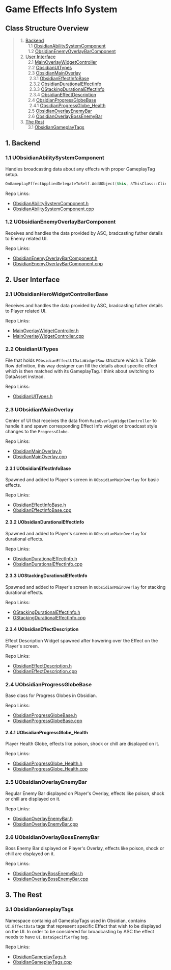 # Game Effects Info System

<a name="table-of-contents"></a>
## Class Structure Overview

> 1. [Backend](#backend) \
> &nbsp; 1.1 [ObsidianAbilitySystemComponent](#abilitysystemcomp) \
> &nbsp; 1.2 [ObsidianEnemyOverlayBarComponent](#enemyoverlaybarcomp)
> 2. [User Interface](#ui) \
> &nbsp; 2.1 [MainOverlayWidgetController](#mainoverlaywidgetcontroller) \
> &nbsp; 2.2 [ObsidianUITypes](#uitypes) \
> &nbsp; 2.3 [ObsidianMainOverlay](#mainoverlay) \
> &nbsp;&nbsp; 2.3.1 [ObsidianEffectInfoBase](#effectinfobase) \
> &nbsp;&nbsp; 2.3.2 [ObsidianDurationalEffectInfo](#durrationaleffectinfo) \
> &nbsp;&nbsp; 2.3.3 [OStackingDurationalEffectInfo](#stackingdurationaleffectinfo) \
> &nbsp;&nbsp; 2.3.4 [ObsidianEffectDescription](#effectdesc) \
> &nbsp; 2.4 [ObsidianProgressGlobeBase](#progressglobebase) \
> &nbsp;&nbsp; 2.4.1 [ObsidianProgressGlobe_Health](#progressglobehealth) \
> &nbsp; 2.5 [ObsidianOverlayEnemyBar](#overlayenemybar) \
> &nbsp; 2.6 [ObsidianOverlayBossEnemyBar](#overlaybossenemybar)
> 3. [The Rest](#rest) \
> &nbsp; 3.1 [ObsidianGameplayTags](#gameplaytags) 

<a name="backend"></a>
## 1. Backend

<a name="abilitysystemcomp"></a>
### 1.1 UObsidianAbilitySystemComponent

Handles broadcasting data about any effects with proper GameplayTag setup.

```c++
OnGameplayEffectAppliedDelegateToSelf.AddUObject(this, &ThisClass::ClientOnEffectApplied);
```

Repo Links:
- [ObsidianAbilitySystemComponent.h](https://github.com/intrxx/Obsidian/blob/main/Source/Obsidian/Public/AbilitySystem/ObsidianAbilitySystemComponent.h)
- [ObsidianAbilitySystemComponent.cpp](https://github.com/intrxx/Obsidian/blob/main/Source/Obsidian/Private/AbilitySystem/ObsidianAbilitySystemComponent.cpp)

<a name="enemyoverlaybarcomp"></a>
### 1.2 UObsidianEnemyOverlayBarComponent

Receives and handles the data provided by ASC, bradcasting futher details to Enemy related UI.

Repo Links:
- [ObsidianEnemyOverlayBarComponent.h](https://github.com/intrxx/Obsidian/blob/main/Source/Obsidian/Public/CharacterComponents/ObsidianEnemyOverlayBarComponent.h)
- [ObsidianEnemyOverlayBarComponent.cpp](https://github.com/intrxx/Obsidian/blob/main/Source/Obsidian/Private/CharacterComponents/ObsidianEnemyOverlayBarComponent.cpp)

<a name="ui"></a>
## 2. User Interface

<a name="mainoverlaywidgetcontroller"></a>
### 2.1 UObsidianHeroWidgetControllerBase

Receives and handles the data provided by ASC, bradcasting futher details to Player related UI.

Repo Links:
- [MainOverlayWidgetController.h](https://github.com/intrxx/Obsidian/blob/main/Source/Obsidian/Public/UI/WidgetControllers/MainOverlayWidgetController.h)
- [MainOverlayWidgetController.cpp](https://github.com/intrxx/Obsidian/blob/main/Source/Obsidian/Private/UI/WidgetControllers/MainOverlayWidgetController.cpp)

<a name="uitypes"></a>
### 2.2 ObsidianUITypes

File that holds ```FObsidianEffectUIDataWidgetRow``` structure which is Table Row definition, this way designer can fill the details about specific effect which is then matched with its GameplayTag. I think about switching to DataAsset instead.

Repo Links:
- [ObsidianUITypes.h](https://github.com/intrxx/Obsidian/blob/main/Source/Obsidian/Public/ObsidianTypes/ObsidianUITypes.h)

<a name="mainoverlay"></a>
### 2.3 UObsidianMainOverlay

Center of UI that receives the data from ``MainOverlayWidgetController`` to handle it and spawn corresponding Effect Info widget or broadcast style changes to the ```ProgressGlobe```.

Repo Links:
- [ObsidianMainOverlay.h](https://github.com/intrxx/Obsidian/blob/main/Source/Obsidian/Public/UI/MainOverlay/ObsidianMainOverlay.h)
- [ObsidianMainOverlay.cpp](https://github.com/intrxx/Obsidian/blob/main/Source/Obsidian/Private/UI/MainOverlay/ObsidianMainOverlay.cpp)

<a name="effectinfobase"></a>
#### 2.3.1 UObsidianEffectInfoBase 

Spawned and added to Player's screen in ```UObsidianMainOverlay``` for basic effects.

Repo Links:
- [ObsidianEffectInfoBase.h](https://github.com/intrxx/Obsidian/blob/main/Source/Obsidian/Public/UI/MainOverlay/Subwidgets/ObsidianEffectInfoBase.h)
- [ObsidianEffectInfoBase.cpp](https://github.com/intrxx/Obsidian/blob/main/Source/Obsidian/Private/UI/MainOverlay/Subwidgets/ObsidianEffectInfoBase.cpp)

<a name="durrationaleffectinfo"></a>
#### 2.3.2 UObsidianDurationalEffectInfo 

Spawned and added to Player's screen in ```UObsidianMainOverlay``` for durational effects.

Repo Links:
- [ObsidianDurationalEffectInfo.h](https://github.com/intrxx/Obsidian/blob/main/Source/Obsidian/Public/UI/MainOverlay/Subwidgets/ObsidianDurationalEffectInfo.h)
- [ObsidianDurationalEffectInfo.cpp](https://github.com/intrxx/Obsidian/blob/main/Source/Obsidian/Private/UI/MainOverlay/Subwidgets/ObsidianDurationalEffectInfo.cpp)

<a name="stackingdurationaleffectinfo"></a>
#### 2.3.3 UOStackingDurationalEffectInfo

Spawned and added to Player's screen in ```UObsidianMainOverlay``` for stacking durational effects.

Repo Links:
- [OStackingDurationalEffectInfo.h](https://github.com/intrxx/Obsidian/blob/main/Source/Obsidian/Public/UI/MainOverlay/Subwidgets/OStackingDurationalEffectInfo.h)
- [OStackingDurationalEffectInfo.cpp](https://github.com/intrxx/Obsidian/blob/main/Source/Obsidian/Private/UI/MainOverlay/Subwidgets/OStackingDurationalEffectInfo.cpp)

<a name="effectdesc"></a>
#### 2.3.4 UObsidianEffectDescription

Effect Description Widget spawned after howering over the Effect on the Player's screen.

Repo Links:
- [ObsidianEffectDescription.h](https://github.com/intrxx/Obsidian/blob/main/Source/Obsidian/Public/UI/MainOverlay/Subwidgets/ObsidianEffectDescription.h)
- [ObsidianEffectDescription.cpp](https://github.com/intrxx/Obsidian/blob/main/Source/Obsidian/Private/UI/MainOverlay/Subwidgets/ObsidianEffectDescription.cpp)

<a name="progressglobebase"></a>
### 2.4 UObsidianProgressGlobeBase

Base class for Progress Globes in Obsidian.

Repo Links:
- [ObsidianProgressGlobeBase.h](https://github.com/intrxx/Obsidian/blob/main/Source/Obsidian/Public/UI/ProgressBars/ProgressGlobe/ObsidianProgressGlobeBase.h)
- [ObsidianProgressGlobeBase.cpp](https://github.com/intrxx/Obsidian/blob/main/Source/Obsidian/Private/UI/ProgressBars/ProgressGlobe/ObsidianProgressGlobeBase.cpp)

<a name="progressglobehealth"></a>
#### 2.4.1 UObsidianProgressGlobe_Health

Player Health Globe, effects like poison, shock or chill are displayed on it.

Repo Links:
- [ObsidianProgressGlobe_Health.h](https://github.com/intrxx/Obsidian/blob/main/Source/Obsidian/Public/UI/ProgressBars/ProgressGlobe/ObsidianProgressGlobe_Health.h)
- [ObsidianProgressGlobe_Health.cpp](https://github.com/intrxx/Obsidian/blob/main/Source/Obsidian/Private/UI/ProgressBars/ProgressGlobe/ObsidianProgressGlobe_Health.cpp)

<a name="overlayenemybar"></a>
### 2.5 UObsidianOverlayEnemyBar

Regular Enemy Bar displayed on Player's Overlay, effects like poison, shock or chill are displayed on it.

Repo Links:
- [ObsidianOverlayEnemyBar.h](https://github.com/intrxx/Obsidian/blob/main/Source/Obsidian/Public/UI/ProgressBars/UObsidianOverlayEnemyBar.h)
- [ObsidianOverlayEnemyBar.cpp](https://github.com/intrxx/Obsidian/blob/main/Source/Obsidian/Private/UI/ProgressBars/UObsidianOverlayEnemyBar.cpp)

<a name="overlaybossenemybar"></a>
### 2.6 UObsidianOverlayBossEnemyBar

Boss Enemy Bar displayed on Player's Overlay, effects like poison, shock or chill are displayed on it.

Repo Links:
- [ObsidianOverlayBossEnemyBar.h](https://github.com/intrxx/Obsidian/blob/main/Source/Obsidian/Public/UI/ProgressBars/ObsidianOverlayBossEnemyBar.h)
- [ObsidianOverlayBossEnemyBar.cpp](https://github.com/intrxx/Obsidian/blob/main/Source/Obsidian/Private/UI/ProgressBars/ObsidianOverlayBossEnemyBar.cpp)

<a name="rest"></a>
## 3. The Rest

<a name="overlaybossenemybar"></a>
### 3.1 ObsidianGameplayTags

Namespace containig all GameplayTags used in Obsidian, contains ```UI.EffectData``` tags that represent specific Effect that wish to be displayed on the UI. In order to be considered for broadcasting by ASC the effect needs to have ```UI.DataSpecifierTag``` tag.

Repo Links:
- [ObsidianGameplayTags.h](https://github.com/intrxx/Obsidian/blob/main/Source/Obsidian/ObsidianGameplayTags.h)
- [ObsidianGameplayTags.cpp](https://github.com/intrxx/Obsidian/blob/main/Source/Obsidian/ObsidianGameplayTags.cpp)